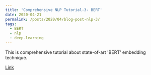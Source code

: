 ```yaml
---
title: 'Comprehensive NLP Tutorial-3- BERT'
date: 2020-04-21
permalink: /posts/2020/04/blog-post-nlp-3/
tags:
  - BERT
  - nlp
  - deep-learning
---
```


This is comprehensive tutorial about state-of-art 'BERT' embedding technique.

[Link](https://www.kaggle.com/kksienc/comprehensive-nlp-tutorial-3-bert)
